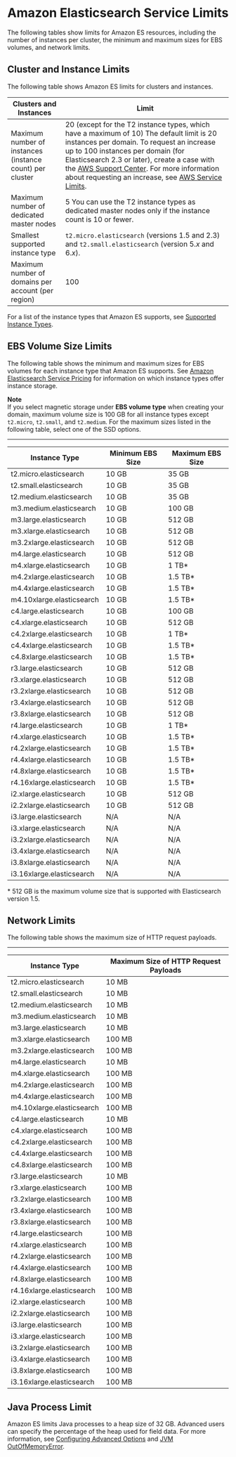 # Amazon Elasticsearch Service Limits<a name="aes-limits"></a>

The following tables show limits for Amazon ES resources, including the number of instances per cluster, the minimum and maximum sizes for EBS volumes, and network limits\.

## Cluster and Instance Limits<a name="clusterresource"></a>

The following table shows Amazon ES limits for clusters and instances\.


| Clusters and Instances | Limit | 
| --- | --- | 
| Maximum number of instances \(instance count\) per cluster | 20 \(except for the T2 instance types, which have a maximum of 10\)  The default limit is 20 instances per domain\. To request an increase up to 100 instances per domain \(for Elasticsearch 2\.3 or later\), create a case with the [AWS Support Center](https://console.aws.amazon.com/support/home#/)\.   For more information about requesting an increase, see [AWS Service Limits](http://docs.aws.amazon.com/general/latest/gr/aws_service_limits.html)\.   | 
| Maximum number of dedicated master nodes | 5  You can use the T2 instance types as dedicated master nodes only if the instance count is 10 or fewer\.  | 
| Smallest supported instance type | `t2.micro.elasticsearch` \(versions 1\.5 and 2\.3\) and `t2.small.elasticsearch` \(version 5\.*x* and 6\.*x*\)\. | 
| Maximum number of domains per account \(per region\) | 100 | 

For a list of the instance types that Amazon ES supports, see [Supported Instance Types](aes-supported-instance-types.md)\.

## EBS Volume Size Limits<a name="ebsresource"></a>

The following table shows the minimum and maximum sizes for EBS volumes for each instance type that Amazon ES supports\. See [Amazon Elasticsearch Service Pricing](https://aws.amazon.com/elasticsearch-service/pricing/) for information on which instance types offer instance storage\.

**Note**  
If you select magnetic storage under **EBS volume type** when creating your domain, maximum volume size is 100 GB for all instance types except `t2.micro`, `t2.small`, and `t2.medium`\. For the maximum sizes listed in the following table, select one of the SSD options\.


****  

| Instance Type | Minimum EBS Size | Maximum EBS Size | 
| --- | --- | --- | 
| t2\.micro\.elasticsearch | 10 GB | 35 GB | 
| t2\.small\.elasticsearch | 10 GB | 35 GB | 
| t2\.medium\.elasticsearch | 10 GB | 35 GB | 
| m3\.medium\.elasticsearch | 10 GB | 100 GB | 
| m3\.large\.elasticsearch | 10 GB | 512 GB | 
| m3\.xlarge\.elasticsearch | 10 GB | 512 GB | 
| m3\.2xlarge\.elasticsearch | 10 GB | 512 GB | 
| m4\.large\.elasticsearch | 10 GB | 512 GB | 
| m4\.xlarge\.elasticsearch | 10 GB | 1 TB\* | 
| m4\.2xlarge\.elasticsearch | 10 GB | 1\.5 TB\* | 
| m4\.4xlarge\.elasticsearch | 10 GB | 1\.5 TB\* | 
| m4\.10xlarge\.elasticsearch | 10 GB | 1\.5 TB\* | 
| c4\.large\.elasticsearch | 10 GB | 100 GB | 
| c4\.xlarge\.elasticsearch | 10 GB | 512 GB | 
| c4\.2xlarge\.elasticsearch | 10 GB | 1 TB\* | 
| c4\.4xlarge\.elasticsearch | 10 GB | 1\.5 TB\* | 
| c4\.8xlarge\.elasticsearch | 10 GB | 1\.5 TB\* | 
| r3\.large\.elasticsearch | 10 GB | 512 GB | 
| r3\.xlarge\.elasticsearch | 10 GB | 512 GB | 
| r3\.2xlarge\.elasticsearch | 10 GB | 512 GB | 
| r3\.4xlarge\.elasticsearch | 10 GB | 512 GB | 
| r3\.8xlarge\.elasticsearch | 10 GB | 512 GB | 
| r4\.large\.elasticsearch | 10 GB | 1 TB\* | 
| r4\.xlarge\.elasticsearch | 10 GB | 1\.5 TB\* | 
| r4\.2xlarge\.elasticsearch | 10 GB | 1\.5 TB\* | 
| r4\.4xlarge\.elasticsearch | 10 GB | 1\.5 TB\* | 
| r4\.8xlarge\.elasticsearch | 10 GB | 1\.5 TB\* | 
| r4\.16xlarge\.elasticsearch | 10 GB | 1\.5 TB\* | 
| i2\.xlarge\.elasticsearch | 10 GB | 512 GB | 
| i2\.2xlarge\.elasticsearch | 10 GB | 512 GB | 
| i3\.large\.elasticsearch  | N/A | N/A | 
| i3\.xlarge\.elasticsearch | N/A | N/A | 
| i3\.2xlarge\.elasticsearch | N/A | N/A | 
| i3\.4xlarge\.elasticsearch | N/A | N/A | 
| i3\.8xlarge\.elasticsearch | N/A | N/A | 
| i3\.16xlarge\.elasticsearch | N/A | N/A | 

\* 512 GB is the maximum volume size that is supported with Elasticsearch version 1\.5\.

## Network Limits<a name="network-limits"></a>

The following table shows the maximum size of HTTP request payloads\.


****  

| Instance Type | Maximum Size of HTTP Request Payloads | 
| --- | --- | 
| t2\.micro\.elasticsearch | 10 MB | 
| t2\.small\.elasticsearch | 10 MB | 
| t2\.medium\.elasticsearch | 10 MB | 
| m3\.medium\.elasticsearch | 10 MB | 
| m3\.large\.elasticsearch | 10 MB | 
| m3\.xlarge\.elasticsearch | 100 MB | 
| m3\.2xlarge\.elasticsearch | 100 MB | 
| m4\.large\.elasticsearch | 10 MB | 
| m4\.xlarge\.elasticsearch | 100 MB | 
| m4\.2xlarge\.elasticsearch | 100 MB | 
| m4\.4xlarge\.elasticsearch | 100 MB | 
| m4\.10xlarge\.elasticsearch | 100 MB | 
| c4\.large\.elasticsearch | 10 MB | 
| c4\.xlarge\.elasticsearch | 100 MB | 
| c4\.2xlarge\.elasticsearch | 100 MB | 
| c4\.4xlarge\.elasticsearch | 100 MB | 
| c4\.8xlarge\.elasticsearch | 100 MB | 
| r3\.large\.elasticsearch | 10 MB | 
| r3\.xlarge\.elasticsearch | 100 MB | 
| r3\.2xlarge\.elasticsearch | 100 MB | 
| r3\.4xlarge\.elasticsearch | 100 MB | 
| r3\.8xlarge\.elasticsearch | 100 MB  | 
| r4\.large\.elasticsearch | 100 MB | 
| r4\.xlarge\.elasticsearch | 100 MB | 
| r4\.2xlarge\.elasticsearch | 100 MB | 
| r4\.4xlarge\.elasticsearch | 100 MB | 
| r4\.8xlarge\.elasticsearch | 100 MB | 
| r4\.16xlarge\.elasticsearch | 100 MB | 
| i2\.xlarge\.elasticsearch | 100 MB | 
| i2\.2xlarge\.elasticsearch | 100 MB | 
| i3\.large\.elasticsearch | 100 MB | 
| i3\.xlarge\.elasticsearch | 100 MB | 
| i3\.2xlarge\.elasticsearch | 100 MB | 
| i3\.4xlarge\.elasticsearch | 100 MB | 
| i3\.8xlarge\.elasticsearch | 100 MB | 
| i3\.16xlarge\.elasticsearch | 100 MB | 

## Java Process Limit<a name="aes-java-process-limit"></a>

Amazon ES limits Java processes to a heap size of 32 GB\. Advanced users can specify the percentage of the heap used for field data\. For more information, see [Configuring Advanced Options](es-createupdatedomains.md#es-createdomain-configure-advanced-options) and [JVM OutOfMemoryError](aes-handling-errors.md#aes-handling-errors-jvm_out_of_memory_error)\.